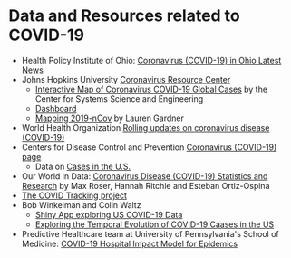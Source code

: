 # Data and Resources related to COVID-19

- Health Policy Institute of Ohio: [Coronavirus (COVID-19) in Ohio Latest News](https://www.healthpolicyohio.org/coronavirus-covid-19-in-ohio/)
- Johns Hopkins University [Coronavirus Resource Center](https://coronavirus.jhu.edu/)
    - [Interactive Map of Coronavirus COVID-19 Global Cases](https://coronavirus.jhu.edu/map.html) by the Center for Systems Science and Engineering
    - [Dashboard](https://www.arcgis.com/apps/opsdashboard/index.html#/bda7594740fd40299423467b48e9ecf6)
    - [Mapping 2019-nCov](https://systems.jhu.edu/research/public-health/ncov/) by Lauren Gardner
- World Health Organization [Rolling updates on coronavirus disease (COVID-19)](https://www.who.int/emergencies/diseases/novel-coronavirus-2019/events-as-they-happen)
- Centers for Disease Control and Prevention [Coronavirus (COVID-19) page](https://www.cdc.gov/coronavirus/2019-ncov/index.html)
    - Data on [Cases in the U.S.](https://www.cdc.gov/coronavirus/2019-ncov/cases-updates/cases-in-us.html)
- Our World in Data: [Coronavirus Disease (COVID-19) Statistics and Research](https://ourworldindata.org/coronavirus) by Max Roser, Hannah Ritchie and Esteban Ortiz-Ospina
- [The COVID Tracking project](https://covidtracking.com/)
- Bob Winkelman and Colin Waltz
    - [Shiny App exploring US COVID-19 Data](https://rdwinkelman.shinyapps.io/US_COVID_Explorer/)
    - [Exploring the Temporal Evolution of COVID-19 Caases in the US](https://rpubs.com/rdwinkelman/covid19_us_spread_gif)
- Predictive Healthcare team at University of Pennsylvania's School of Medicine: [COVID-19 Hospital Impact Model for Epidemics](http://penn-chime.phl.io/)
